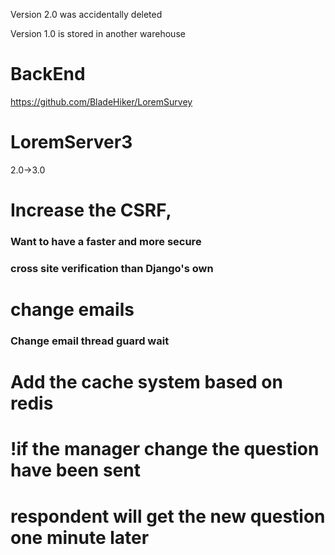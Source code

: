 Version 2.0 was accidentally deleted

Version 1.0 is stored in another warehouse


# BackEnd
https://github.com/BladeHiker/LoremSurvey

# LoremServer3
 2.0->3.0

# Increase the CSRF,

### Want to have a faster and more secure 
### cross site verification than Django's own

# change emails
### Change email thread guard wait

# Add the cache system based on redis

# !if the manager change the question have been sent
#  respondent will get the new question one minute later


